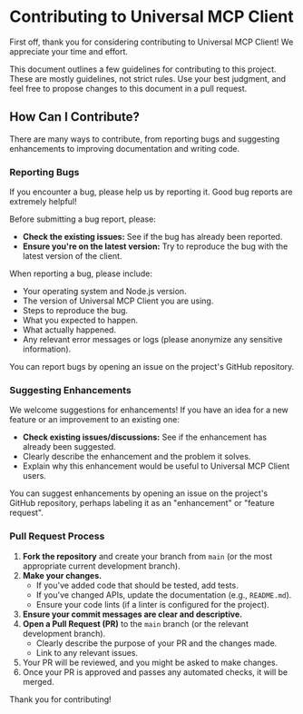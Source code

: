 # Contributing to Universal MCP Client

First off, thank you for considering contributing to Universal MCP Client! We appreciate your time and effort.

This document outlines a few guidelines for contributing to this project. These are mostly guidelines, not strict rules. Use your best judgment, and feel free to propose changes to this document in a pull request.

## How Can I Contribute?

There are many ways to contribute, from reporting bugs and suggesting enhancements to improving documentation and writing code.

### Reporting Bugs

If you encounter a bug, please help us by reporting it. Good bug reports are extremely helpful!

Before submitting a bug report, please:
*   **Check the existing issues:** See if the bug has already been reported.
*   **Ensure you're on the latest version:** Try to reproduce the bug with the latest version of the client.

When reporting a bug, please include:
*   Your operating system and Node.js version.
*   The version of Universal MCP Client you are using.
*   Steps to reproduce the bug.
*   What you expected to happen.
*   What actually happened.
*   Any relevant error messages or logs (please anonymize any sensitive information).

You can report bugs by opening an issue on the project's GitHub repository.

### Suggesting Enhancements

We welcome suggestions for enhancements! If you have an idea for a new feature or an improvement to an existing one:
*   **Check existing issues/discussions:** See if the enhancement has already been suggested.
*   Clearly describe the enhancement and the problem it solves.
*   Explain why this enhancement would be useful to Universal MCP Client users.

You can suggest enhancements by opening an issue on the project's GitHub repository, perhaps labeling it as an "enhancement" or "feature request".

### Pull Request Process

1.  **Fork the repository** and create your branch from `main` (or the most appropriate current development branch).
2.  **Make your changes.**
    *   If you've added code that should be tested, add tests.
    *   If you've changed APIs, update the documentation (e.g., `README.md`).
    *   Ensure your code lints (if a linter is configured for the project).
3.  **Ensure your commit messages are clear and descriptive.**
4.  **Open a Pull Request (PR)** to the `main` branch (or the relevant development branch).
    *   Clearly describe the purpose of your PR and the changes made.
    *   Link to any relevant issues.
5.  Your PR will be reviewed, and you might be asked to make changes.
6.  Once your PR is approved and passes any automated checks, it will be merged.

Thank you for contributing! 
